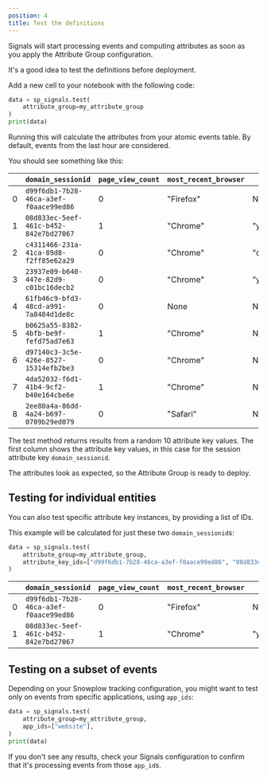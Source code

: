 ```yaml
---
position: 4
title: Test the definitions
---
```


Signals will start processing events and computing attributes as soon as you apply the Attribute Group configuration.

It's a good idea to test the definitions before deployment.

Add a new cell to your notebook with the following code:

```python
data = sp_signals.test(
    attribute_group=my_attribute_group
)
print(data)
```

Running this will calculate the attributes from your atomic events table. By default, events from the last hour are considered.

You should see something like this:

|     | `domain_sessionid`                     | `page_view_count` | `most_recent_browser` | `first_referrer` |
| --- | -------------------------------------- | ----------------- | --------------------- | ---------------- |
| 0   | `d99f6db1-7b28-46ca-a3ef-f0aace99ed86` | 0                 | "Firefox"             | None             |
| 1   | `08d833ec-5eef-461c-b452-842e7bd27067` | 1                 | "Chrome"              | "www.google.com" |
| 2   | `c4311466-231a-41ca-89d8-f2ff85e62a29` | 0                 | "Chrome"              | "duckduckgo.com" |
| 3   | `23937e09-b640-447e-82d9-c01bc16decb2` | 0                 | "Chrome"              | "www.google.com" |
| 4   | `61fb46c9-bfd3-48cd-a991-7a8484d1de8c` | 0                 | None                  | None             |
| 5   | `b0625a55-8382-4bfb-be9f-fefd75ad7e63` | 1                 | "Chrome"              | None             |
| 6   | `d97140c3-3c5e-426e-8527-15314efb2be3` | 0                 | "Chrome"              | None             |
| 7   | `4da52032-f6d1-41b4-9cf2-b40e164cbe6e` | 1                 | "Chrome"              | None             |
| 8   | `2ee80a4a-86dd-4a24-b697-0709b29ed079` | 0                 | "Safari"              | None             |

The test method returns results from a random 10 attribute key values. The first column shows the attribute key values, in this case for the session attribute key `domain_sessionid`.

The attributes look as expected, so the Attribute Group is ready to deploy.

## Testing for individual entities

You can also test specific attribute key instances, by providing a list of IDs.

This example will be calculated for just these two `domain_sessionid`s:

```python
data = sp_signals.test(
    attribute_group=my_attribute_group,
    attribute_key_ids=["d99f6db1-7b28-46ca-a3ef-f0aace99ed86", "08d833ec-5eef-461c-b452-842e7bd27067"]
)
```

|     | `domain_sessionid`                     | `page_view_count` | `most_recent_browser` | `first_referrer` |
| --- | -------------------------------------- | ----------------- | --------------------- | ---------------- |
| 0   | `d99f6db1-7b28-46ca-a3ef-f0aace99ed86` | 0                 | "Firefox"             | None             |
| 1   | `08d833ec-5eef-461c-b452-842e7bd27067` | 1                 | "Chrome"              | "www.google.com" |

## Testing on a subset of events

Depending on your Snowplow tracking configuration, you might want to test only on events from specific applications, using `app_ids`:

```python
data = sp_signals.test(
    attribute_group=my_attribute_group,
    app_ids=["website"],
)
print(data)
```

If you don't see any results, check your Signals configuration to confirm that it's processing events from those `app_id`s.
